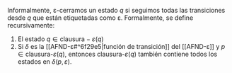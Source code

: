 Informalmente, ε-cerramos un estado $q$ si seguimos todas las transiciones desde $q$ que están etiquetadas como ε.
Formalmente, se define recursivamente:
1. El estado $q∈\text{clausura}-ε(q)$ 
2. Si $δ$ es la [[AFND-ε#^6f29e5|función de transición]] del [[AFND-ε]] y $p∈\text{clausura-}ε(q)$, entonces $\text{clausura-}ε(q)$ también contiene todos los estados en $δ(p,ε)$.